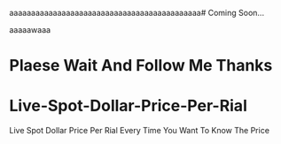 aaaaaaaaaaaaaaaaaaaaaaaaaaaaaaaaaaaaaaaaaaaa# Coming Soon...

aaaaawaaa

# Plaese Wait And Follow Me Thanks

# Live-Spot-Dollar-Price-Per-Rial
Live Spot  Dollar Price Per Rial Every Time You Want To Know The Price
